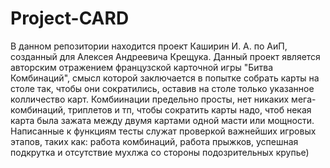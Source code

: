 # Project-CARD
В данном репозитории находится проект Каширин И. А. по АиП, созданный для Алексея Андреевича Крещука. 
Данный проект является авторским отражением французской карточной игры "Битва Комбинаций",
смысл которой заключается в попытке собрать карты на столе так, чтобы они сократились, 
оставив на столе только указанное колличество карт. Комбиинации предельно просты, 
нет никаких мега-комбинаций, триплетов и тп, чтобы сократить карты надо, чтоб некая карта
была зажата между двумя картами одной масти или мощности.
Написанные к функциям тесты служат проверкой важнейших игровых этапов, 
таких как: работа комбинаций, работа прыжков, успешная подкрутка и отсутствие мухлжа со стороны подозрительных крупье)
